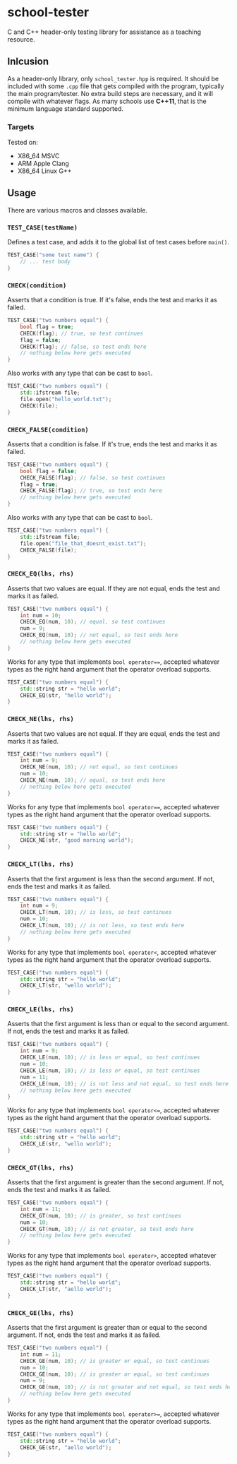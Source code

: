 # school-tester

C and C++ header-only testing library for assistance as a teaching resource.

## Inlcusion

As a header-only library, only `school_tester.hpp` is required. It should be included with some `.cpp` file that gets compiled with the program, typically the main program/tester. No extra build steps are necessary, and it will compile with whatever flags. As many schools use **C++11**, that is the minimum language standard supported.

### Targets

Tested on:

- X86_64 MSVC
- ARM Apple Clang
- X86_64 Linux G++

## Usage

There are various macros and classes available.

### `TEST_CASE(testName)`

Defines a test case, and adds it to the global list of test cases before `main()`.

```C++
TEST_CASE("some test name") {
    // ... test body
}
```

### `CHECK(condition)`

Asserts that a condition is true. If it's false, ends the test and marks it as failed.

```C++
TEST_CASE("two numbers equal") {
    bool flag = true;
    CHECK(flag); // true, so test continues
    flag = false;
    CHECK(flag); // false, so test ends here
    // nothing below here gets executed
}
```

Also works with any type that can be cast to `bool`.

```C++
TEST_CASE("two numbers equal") {
    std::ifstream file;
    file.open("hello_world.txt");
    CHECK(file);
}
```

### `CHECK_FALSE(condition)`

Asserts that a condition is false. If it's true, ends the test and marks it as failed.

```C++
TEST_CASE("two numbers equal") {
    bool flag = false;
    CHECK_FALSE(flag); // false, so test continues
    flag = true;
    CHECK_FALSE(flag); // true, so test ends here
    // nothing below here gets executed
}
```

Also works with any type that can be cast to `bool`.

```C++
TEST_CASE("two numbers equal") {
    std::ifstream file;
    file.open("file_that_doesnt_exist.txt");
    CHECK_FALSE(file);
}
```

### `CHECK_EQ(lhs, rhs)`

Asserts that two values are equal. If they are not equal, ends the test and marks it as failed.

```C++
TEST_CASE("two numbers equal") {
    int num = 10;
    CHECK_EQ(num, 10); // equal, so test continues
    num = 9;
    CHECK_EQ(num, 10); // not equal, so test ends here
    // nothing below here gets executed
}
```

Works for any type that implements `bool operator==`, accepted whatever types as the right hand argument that the operator overload supports.

```C++
TEST_CASE("two numbers equal") {
    std::string str = "hello world";
    CHECK_EQ(str, "hello world");
}
```

### `CHECK_NE(lhs, rhs)`

Asserts that two values are not equal. If they are equal, ends the test and marks it as failed.

```C++
TEST_CASE("two numbers equal") {
    int num = 9;
    CHECK_NE(num, 10); // not equal, so test continues
    num = 10;
    CHECK_NE(num, 10); // equal, so test ends here
    // nothing below here gets executed
}
```

Works for any type that implements `bool operator==`, accepted whatever types as the right hand argument that the operator overload supports.

```C++
TEST_CASE("two numbers equal") {
    std::string str = "hello world";
    CHECK_NE(str, "good morning world");
}
```

### `CHECK_LT(lhs, rhs)`

Asserts that the first argument is less than the second argument. If not, ends the test and marks it as failed.

```C++
TEST_CASE("two numbers equal") {
    int num = 9;
    CHECK_LT(num, 10); // is less, so test continues
    num = 10;
    CHECK_LT(num, 10); // is not less, so test ends here
    // nothing below here gets executed
}
```

Works for any type that implements `bool operator<`, accepted whatever types as the right hand argument that the operator overload supports.

```C++
TEST_CASE("two numbers equal") {
    std::string str = "hello world";
    CHECK_LT(str, "wello world");
}
```

### `CHECK_LE(lhs, rhs)`

Asserts that the first argument is less than or equal to the second argument. If not, ends the test and marks it as failed.

```C++
TEST_CASE("two numbers equal") {
    int num = 9;
    CHECK_LE(num, 10); // is less or equal, so test continues
    num = 10;
    CHECK_LE(num, 10); // is less or equal, so test continues
    num = 11;
    CHECK_LE(num, 10); // is not less and not equal, so test ends here
    // nothing below here gets executed
}
```

Works for any type that implements `bool operator<=`, accepted whatever types as the right hand argument that the operator overload supports.

```C++
TEST_CASE("two numbers equal") {
    std::string str = "hello world";
    CHECK_LE(str, "wello world");
}
```

### `CHECK_GT(lhs, rhs)`

Asserts that the first argument is greater than the second argument. If not, ends the test and marks it as failed.

```C++
TEST_CASE("two numbers equal") {
    int num = 11;
    CHECK_GT(num, 10); // is greater, so test continues
    num = 10;
    CHECK_GT(num, 10); // is not greater, so test ends here
    // nothing below here gets executed
}
```

Works for any type that implements `bool operator>`, accepted whatever types as the right hand argument that the operator overload supports.

```C++
TEST_CASE("two numbers equal") {
    std::string str = "hello world";
    CHECK_LT(str, "aello world");
}
```

### `CHECK_GE(lhs, rhs)`

Asserts that the first argument is greater than or equal to the second argument. If not, ends the test and marks it as failed.

```C++
TEST_CASE("two numbers equal") {
    int num = 11;
    CHECK_GE(num, 10); // is greater or equal, so test continues
    num = 10;
    CHECK_GE(num, 10); // is greater or equal, so test continues
    num = 9;
    CHECK_GE(num, 10); // is not greater and not equal, so test ends here
    // nothing below here gets executed
}
```

Works for any type that implements `bool operator>=`, accepted whatever types as the right hand argument that the operator overload supports.

```C++
TEST_CASE("two numbers equal") {
    std::string str = "hello world";
    CHECK_GE(str, "aello world");
}
```
